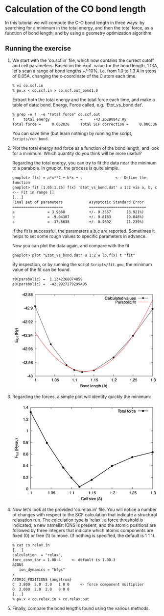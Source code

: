 # Calculation of the CO bond length

In this tutorial we will compute the C-O bond length in three ways: by searching for a minimum in the total energy, and then the total force, as a function of bond length; and by using a geometry optimization algorithm.

## Running the exercise
  1. We start with the 'co.scf.in' file, which now contains the currect cutoff and cell parameters. Based on the expt. value for the bond length, 1.13A, let's scan a range of bond lengths +/-10%, i.e. from 1.0 to 1.3 A in steps of 0.05A, changing the x-coordinate of the C atom each time.
     ```
     % vi co.scf.in
     % pw.x < co.scf.in > co.scf.out_bond1.0
     ```
     Extract both the total energy and the total force each time, and make a table of data: bond, Energy, Force called, e.g. 'Etot_vs_bond.dat'.
     ```
     % grep -e !  -e "Total force" co.scf.out
     !    total energy              =     -43.26290842 Ry
     Total force =     0.062036     Total SCF correction =     0.000336
     ```

     You can save time (but learn nothing) by running the script, `Scripts/run_bond`.

  2. Plot the total energy and force as a function of the bond length, and look for a minimum. Which quantity do you think will be more useful?

     Regarding the total energy, you can try to fit the data near the minimum to a parabola. In gnuplot, the process is quite simple.
     ```
     gnuplot> f(x) = a*x**2 + b*x + c				<-- Define the function
     gnuplot> fit [1.05:1.25] f(x) 'Etot_vs_bond.dat' u 1:2 via a, b, c	<-- Fit in range [] 
     [...]
     Final set of parameters            Asymptotic Standard Error
     =======================            ==========================
     a               = 3.9868           +/- 0.3557       (8.921%)
     b               = -9.04387         +/- 0.8183       (9.048%)
     c               = -37.8638         +/- 0.4692       (1.239%)
     ```
     If the fit is successful, the parameters a,b,c are reported. Sometimes it helps to set some rough values to specific parameters in advance.
     
     Now you can plot the data again, and compare with the fit
     ```
     gnuplot> plot "Etot_vs_bond.dat" u 1:2 w lp,f(x) t "fit" 
     ```
     By inspection, or by running the script `Scripts/fit.gnu`, the minimum value of the fit can be found.
     ```
     r0(parabolic) =  1.1342268874859
     e0(parabolic) =  -42.9927279299405
     ```
     ![bond vs size](Ref/Etot_vs_bond_fit.png?raw=true "potential vs cell size")

  3. Regarding the forces, a simple plot will identify quickly the minimum:

     ![bond vs size](Ref/Force_vs_bond.dat.png?raw=true "potential vs cell size")

     
  4. Now let's look at the provided 'co.relax.in' file. You will notice a number of changes with respect to the SCF calculation that indicate a structural relaxation run. The calculation type is 'relax'; a force threshold is indicated; a new namelist IONS is present; and the atomic positions are followed by three integers that indicate which atomic components are fixed (0) or free (1) to move. (If nothing is specified, the default is 1 1 1). 
     ```
     % cat co.relax.in
     [...]
     calculation  = "relax",
     forc_conv_thr = 1.0D-4		<- default is 1.0D-3
     &IONS
        ion_dynamics = "bfgs"		
     /
     ATOMIC_POSITIONS {angstrom}
     C  3.800  2.0  2.0   1 0 0		<- force component multiplier
     O  2.000  2.0  2.0   0 0 0
     [...]
     % pw.x < co.relax.in > co.relax.out
     ```

  5. Finally, compare the bond lengths found using the various methods.
